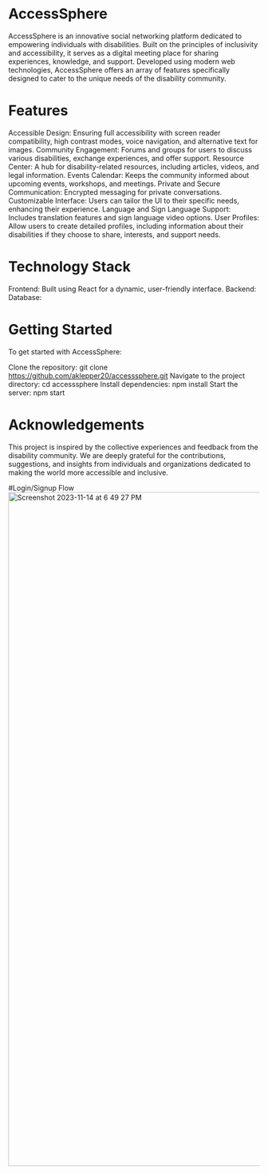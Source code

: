 # AccessSphere
AccessSphere is an innovative social networking platform dedicated to empowering individuals with disabilities. Built on the principles of inclusivity and accessibility, it serves as a digital meeting place for sharing experiences, knowledge, and support. Developed using modern web technologies, AccessSphere offers an array of features specifically designed to cater to the unique needs of the disability community.

# Features
Accessible Design: Ensuring full accessibility with screen reader compatibility, high contrast modes, voice navigation, and alternative text for images.
Community Engagement: Forums and groups for users to discuss various disabilities, exchange experiences, and offer support.
Resource Center: A hub for disability-related resources, including articles, videos, and legal information.
Events Calendar: Keeps the community informed about upcoming events, workshops, and meetings.
Private and Secure Communication: Encrypted messaging for private conversations.
Customizable Interface: Users can tailor the UI to their specific needs, enhancing their experience.
Language and Sign Language Support: Includes translation features and sign language video options.
User Profiles: Allow users to create detailed profiles, including information about their disabilities if they choose to share, interests, and support needs.

# Technology Stack
Frontend: Built using React for a dynamic, user-friendly interface.
Backend: 
Database: 

# Getting Started
To get started with AccessSphere:

Clone the repository: git clone https://github.com/aklepper20/accesssphere.git
Navigate to the project directory: cd accesssphere
Install dependencies: npm install
Start the server: npm start

# Acknowledgements
This project is inspired by the collective experiences and feedback from the disability community. We are deeply grateful for the contributions, suggestions, and insights from individuals and organizations dedicated to making the world more accessible and inclusive. 

#Login/Signup Flow
<img width="1351" alt="Screenshot 2023-11-14 at 6 49 27 PM" src="https://github.com/aklepper20/AccessSphere/assets/77296320/8c2afd48-f2a4-45bb-853c-5ee37151879f">
